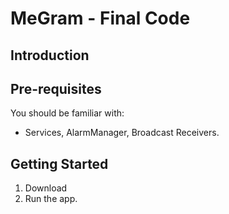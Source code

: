 MeGram - Final Code 
============================================================================
Introduction
------------
Pre-requisites
--------------

You should be familiar with:

* Services, AlarmManager, Broadcast Receivers.

Getting Started
---------------

1. Download
3. Run the app.

